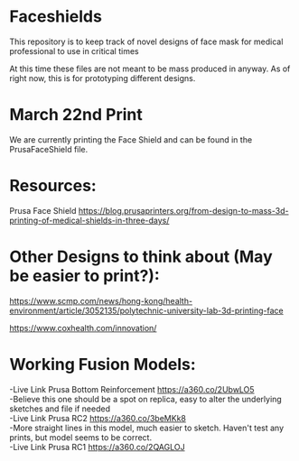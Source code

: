 # Faceshields
This repository is to keep track of novel designs of face mask for medical professional to use in critical times

At this time these files are not meant to be mass produced in anyway. As of right now, this is for prototyping different designs.

# March 22nd Print
We are currently printing the Face Shield and can be found in the PrusaFaceShield file.

# Resources:
Prusa Face Shield
https://blog.prusaprinters.org/from-design-to-mass-3d-printing-of-medical-shields-in-three-days/

# Other Designs to think about (May be easier to print?):
 https://www.scmp.com/news/hong-kong/health-environment/article/3052135/polytechnic-university-lab-3d-printing-face
 
 https://www.coxhealth.com/innovation/

# Working Fusion Models:  
-Live Link Prusa Bottom Reinforcement https://a360.co/2UbwLO5  
-Believe this one should be a spot on replica, easy to alter the underlying sketches and file if needed  
-Live Link Prusa RC2  https://a360.co/3beMKk8  
-More straight lines in this model, much easier to sketch. Haven't test any prints, but model seems to be correct.  
-Live Link Prusa RC1  https://a360.co/2QAGLOJ  
